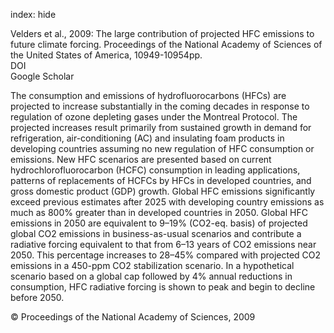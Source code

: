 index: hide

<div class="Citation">

  <div class="Citation-body">
    <div class="Citation-text">Velders et al., 2009: The large contribution of projected HFC emissions to future climate forcing. <span class="Article-journal">Proceedings of the National Academy of Sciences of the United States of America, </span><span class="Article-volume"></span>10949-10954pp.</div>
    <div class="Citation-links">
      <div class="CitationLink" data-href="https://doi.org/10.1073/pnas.0902817106">
        <div class="CitationLink-icon CitationLink-Doi"></div>
        <div class="CitationLink-text">DOI</div>
      </div>
      <div class="CitationLink" data-href="https://scholar.google.com/scholar?q=10.1073/pnas.0902817106">
        <div class="CitationLink-icon CitationLink-Scholar"></div>
        <div class="CitationLink-text">Google Scholar</div>
      </div>
    </div>
  </div>
</div>

The consumption and emissions of hydrofluorocarbons (HFCs) are projected to increase substantially in the coming decades in response to regulation of ozone depleting gases under the Montreal Protocol. The projected increases result primarily from sustained growth in demand for refrigeration, air-conditioning (AC) and insulating foam products in developing countries assuming no new regulation of HFC consumption or emissions. New HFC scenarios are presented based on current hydrochlorofluorocarbon (HCFC) consumption in leading applications, patterns of replacements of HCFCs by HFCs in developed countries, and gross domestic product (GDP) growth. Global HFC emissions significantly exceed previous estimates after 2025 with developing country emissions as much as 800% greater than in developed countries in 2050. Global HFC emissions in 2050 are equivalent to 9–19% (CO2-eq. basis) of projected global CO2 emissions in business-as-usual scenarios and contribute a radiative forcing equivalent to that from 6–13 years of CO2 emissions near 2050. This percentage increases to 28–45% compared with projected CO2 emissions in a 450-ppm CO2 stabilization scenario. In a hypothetical scenario based on a global cap followed by 4% annual reductions in consumption, HFC radiative forcing is shown to peak and begin to decline before 2050.

<div class="Citation-copy">
&copy; Proceedings of the National Academy of Sciences, 2009
</div>